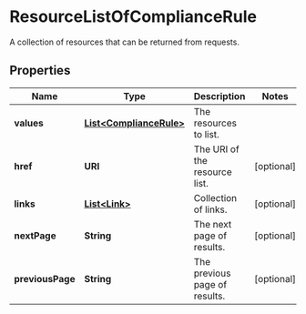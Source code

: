 

# ResourceListOfComplianceRule

A collection of resources that can be returned from requests.

## Properties

Name | Type | Description | Notes
------------ | ------------- | ------------- | -------------
**values** | [**List&lt;ComplianceRule&gt;**](ComplianceRule.md) | The resources to list. | 
**href** | **URI** | The URI of the resource list. |  [optional]
**links** | [**List&lt;Link&gt;**](Link.md) | Collection of links. |  [optional]
**nextPage** | **String** | The next page of results. |  [optional]
**previousPage** | **String** | The previous page of results. |  [optional]



